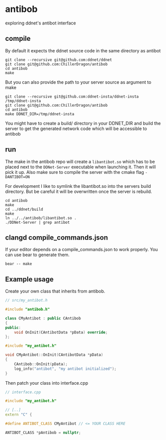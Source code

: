 # antibob

exploring ddnet's antibot interface

## compile

By default it expects the ddnet source code in the same
directory as antibot

```
git clone --recursive git@github.com:ddnet/ddnet
git clone git@github.com:ChillerDragon/antibob
cd antibob
make
```

But you can also provide the path to your server source as argument to make

```
git clone --recursive git@github.com:ddnet-insta/ddnet-insta /tmp/ddnet-insta
git clone git@github.com:ChillerDragon/antibob
cd antibob
make DDNET_DIR=/tmp/ddnet-insta
```

You might have to create a build/ directory in your DDNET_DIR
and build the server to get the generated network code which will
be accessible to antibob

## run

The make in the antibob repo will create a ``libantibot.so``
which has to be placed next to the ``DDNet-Server`` executable
when launching it. Then it will pick it up.
Also make sure to compile the server with the cmake flag
``-DANTIBOT=ON``

For development I like to symlink the libantibot.so into the servers build
directory. But be careful it will be overwritten once the server is rebuild.

```
cd antibob
make
cd ../ddnet/build
make
ln ../../antibob/libantibot.so .
./DDNet-Server | grep antibot
```

## clangd compile_commands.json

If your editor depends on a compile_commands.json to work properly.
You can use bear to generate them.

```
bear -- make
```

## Example usage

Create your own class that inherits from antibob.

```C++
// src/my_antibot.h

#include "antibob.h"

class CMyAntibot : public CAntibob
{
public:
	void OnInit(CAntibotData *pData) override;
};
```

```C++
#include "my_antibot.h"

void CMyAntibot::OnInit(CAntibotData *pData)
{
	CAntibob::OnInit(pData);
	log_info("antibot", "my antibot initialized");
}
```

Then patch your class into interface.cpp


```C++
// interface.cpp

#include "my_antibot.h"

// [..]
extern "C" {

#define ANTIBOT_CLASS CMyAntibot // <= YOUR CLASS HERE

ANTIBOT_CLASS *pAntibob = nullptr;
```

